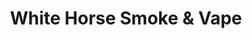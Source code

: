 ---
title: "White Horse Smoke & Vape"
url: /greenville/white-horse-smoke-and-vape/
shop: e-cigarette
---
